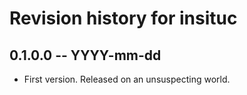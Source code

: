 # Revision history for insituc

## 0.1.0.0 -- YYYY-mm-dd

* First version. Released on an unsuspecting world.
